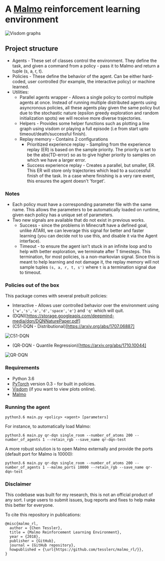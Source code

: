 # A [Malmo](https://github.com/Microsoft/malmo) reinforcement learning environment

![Visdom graphs](https://i.imgur.com/tygQ5qS.png)

## Project structure
* Agents - These set of classes control the environment. They define the task, and given a command from a policy - pass it to Malmo and return a tuple (s, a, r, t).
* Policies - These define the behavior of the agent. Can be either hard-coded, user controlled (for example, the interactive policy) or machine learned.
* Utilities:
  * Parallel agents wrapper - Allows a single policy to control multiple agents at once. Instead of running multiple distributed agents using asyncronous policies, all these agents play given the same policy but due to the stochastic nature (epsilon greedy exploration and random initialization spots) we will receive more diverse trajectories.
  * Helpers - Provides some helper functions such as plotting a line graph using visdom or playing a full episode (i.e from start upto timeout/death/successful finish).
  * Replay memory - Contains 2 configurations
    * Prioritized experience replay - Sampling from the experience replay (ER) is based on the sample priority. The priority is set to be the abs(TD-error) so as to give higher priority to samples on which we have a larger error.
    * Success experience replay - Creates a parallel, but smaller, ER. This ER will store only trajectories which lead to a successful finish of the task. In a case where finishing is a very rare event, this ensures the agent doesn't 'forget'.

### Notes
* Each policy must have a corresponding parameter file with the same name. This allows the parameters to be automatically loaded on runtime, given each policy has a unique set of parameters.
* Two new signals are available that do not exist in previous works.
  * Success - since the problems in Minecraft have a defined goal, unlike ATARI, we can leverage this signal for better and faster learning (you can decide not to use this, and disable it via the Agent interface).
  * Timeout - to ensure the agent isn't stuck in an infinite loop and to help with better exploration, we terminate after T timesteps. This termination, for most policies, is a non-markovian signal. Since this is meant to help learning and not damage it, the replay memory will not sample tuples `(s, a, r, t, s')` where `t` is a termination signal due to timeout.

### Policies out of the box
This package comes with several prebuilt policies:
* Interactive - Allows user controlled behavior over the environment using `{'w','s','a','d','space','e'}` and `'q'` which will quit.
* (DQN)[https://storage.googleapis.com/deepmind-media/dqn/DQNNaturePaper.pdf]
* (C51-DQN - Distributional)[https://arxiv.org/abs/1707.06887]

![C51-DQN](https://i.imgur.com/UHZWnOl.png)

* (QR-DQN - Quantile Regression)[https://arxiv.org/abs/1710.10044]

![QR-DQN](https://i.imgur.com/spMScJs.png)

### Requirements
* Python 3.6
* [PyTorch](http://pytorch.org/) version 0.3 - for built in policies.
* [Visdom](https://github.com/facebookresearch/visdom) (if you want to view plots online).
* [Malmo](https://github.com/Microsoft/malmo)

### Running the agent
```
python3.6 main.py <policy> <agent> [parameters]
```

For instance, to automatically load Malmo:
```
python3.6 main.py qr-dqn single_room --number_of_atoms 200 --number_of_agents 1 --retain_rgb --save_name qr-dqn-test
```

A more robust solution is to open Malmo externally and provide the ports (default port for Malmo is 10000):
```
python3.6 main.py qr-dqn single_room --number_of_atoms 200 --number_of_agents 1 --malmo_ports 10000 --retain_rgb --save_name qr-dqn-test
```

### Disclaimer
This codebase was built for my research, this is not an official product of any sort.
I urge users to submit issues, bug reports and fixes to help make this better for everyone.

To cite this repository in publications:
```
@misc{malmo_rl,
  author = {Chen Tessler},
  title = {Malmo Reinforcement Learning Environment},
  year = {2018},
  publisher = {GitHub},
  journal = {GitHub repository},
  howpublished = {\url{https://github.com/tesslerc/malmo_rl/}},
}
```
